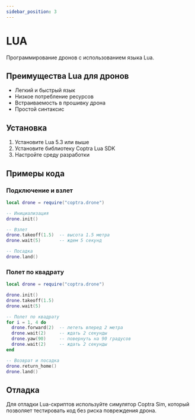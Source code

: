 ```yaml
---
sidebar_position: 3
---
```


# LUA

Программирование дронов с использованием языка Lua.

## Преимущества Lua для дронов

- Легкий и быстрый язык
- Низкое потребление ресурсов
- Встраиваемость в прошивку дрона
- Простой синтаксис

## Установка

1. Установите Lua 5.3 или выше
2. Установите библиотеку Coptra Lua SDK
3. Настройте среду разработки

## Примеры кода

### Подключение и взлет

```lua
local drone = require("coptra.drone")

-- Инициализация
drone.init()

-- Взлет
drone.takeoff(1.5)  -- высота 1.5 метра
drone.wait(5)       -- ждем 5 секунд

-- Посадка
drone.land()
```

### Полет по квадрату

```lua
local drone = require("coptra.drone")

drone.init()
drone.takeoff(1.5)
drone.wait(5)

-- Полет по квадрату
for i = 1, 4 do
  drone.forward(2)  -- лететь вперед 2 метра
  drone.wait(2)     -- ждать 2 секунды
  drone.yaw(90)     -- повернуть на 90 градусов
  drone.wait(2)     -- ждать 2 секунды
end

-- Возврат и посадка
drone.return_home()
drone.land()
```

## Отладка

Для отладки Lua-скриптов используйте симулятор Coptra Sim, который позволяет тестировать код без риска повреждения дрона. 